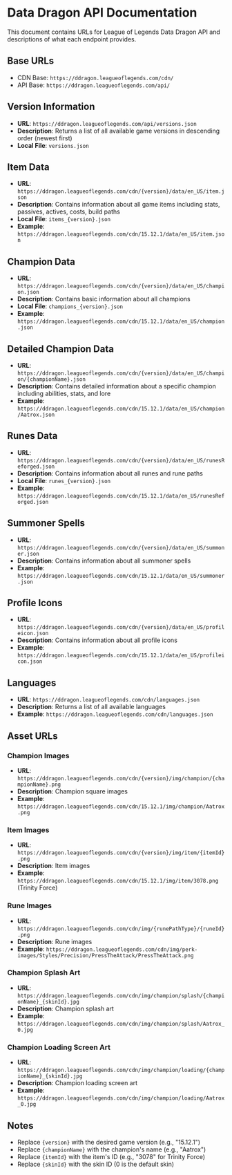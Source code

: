 # Data Dragon API Documentation

This document contains URLs for League of Legends Data Dragon API and descriptions of what each endpoint provides.

## Base URLs
- CDN Base: `https://ddragon.leagueoflegends.com/cdn/`
- API Base: `https://ddragon.leagueoflegends.com/api/`

## Version Information
- **URL**: `https://ddragon.leagueoflegends.com/api/versions.json`
- **Description**: Returns a list of all available game versions in descending order (newest first)
- **Local File**: `versions.json`

## Item Data
- **URL**: `https://ddragon.leagueoflegends.com/cdn/{version}/data/en_US/item.json`
- **Description**: Contains information about all game items including stats, passives, actives, costs, build paths
- **Local File**: `items_{version}.json`
- **Example**: `https://ddragon.leagueoflegends.com/cdn/15.12.1/data/en_US/item.json`

## Champion Data
- **URL**: `https://ddragon.leagueoflegends.com/cdn/{version}/data/en_US/champion.json`
- **Description**: Contains basic information about all champions
- **Local File**: `champions_{version}.json`
- **Example**: `https://ddragon.leagueoflegends.com/cdn/15.12.1/data/en_US/champion.json`

## Detailed Champion Data
- **URL**: `https://ddragon.leagueoflegends.com/cdn/{version}/data/en_US/champion/{championName}.json`
- **Description**: Contains detailed information about a specific champion including abilities, stats, and lore
- **Example**: `https://ddragon.leagueoflegends.com/cdn/15.12.1/data/en_US/champion/Aatrox.json`

## Runes Data
- **URL**: `https://ddragon.leagueoflegends.com/cdn/{version}/data/en_US/runesReforged.json`
- **Description**: Contains information about all runes and rune paths
- **Local File**: `runes_{version}.json`
- **Example**: `https://ddragon.leagueoflegends.com/cdn/15.12.1/data/en_US/runesReforged.json`

## Summoner Spells
- **URL**: `https://ddragon.leagueoflegends.com/cdn/{version}/data/en_US/summoner.json`
- **Description**: Contains information about all summoner spells
- **Example**: `https://ddragon.leagueoflegends.com/cdn/15.12.1/data/en_US/summoner.json`

## Profile Icons
- **URL**: `https://ddragon.leagueoflegends.com/cdn/{version}/data/en_US/profileicon.json`
- **Description**: Contains information about all profile icons
- **Example**: `https://ddragon.leagueoflegends.com/cdn/15.12.1/data/en_US/profileicon.json`

## Languages
- **URL**: `https://ddragon.leagueoflegends.com/cdn/languages.json`
- **Description**: Returns a list of all available languages
- **Example**: `https://ddragon.leagueoflegends.com/cdn/languages.json`

## Asset URLs

### Champion Images
- **URL**: `https://ddragon.leagueoflegends.com/cdn/{version}/img/champion/{championName}.png`
- **Description**: Champion square images
- **Example**: `https://ddragon.leagueoflegends.com/cdn/15.12.1/img/champion/Aatrox.png`

### Item Images
- **URL**: `https://ddragon.leagueoflegends.com/cdn/{version}/img/item/{itemId}.png`
- **Description**: Item images
- **Example**: `https://ddragon.leagueoflegends.com/cdn/15.12.1/img/item/3078.png` (Trinity Force)

### Rune Images
- **URL**: `https://ddragon.leagueoflegends.com/cdn/img/{runePathType}/{runeId}.png`
- **Description**: Rune images
- **Example**: `https://ddragon.leagueoflegends.com/cdn/img/perk-images/Styles/Precision/PressTheAttack/PressTheAttack.png`

### Champion Splash Art
- **URL**: `https://ddragon.leagueoflegends.com/cdn/img/champion/splash/{championName}_{skinId}.jpg`
- **Description**: Champion splash art
- **Example**: `https://ddragon.leagueoflegends.com/cdn/img/champion/splash/Aatrox_0.jpg`

### Champion Loading Screen Art
- **URL**: `https://ddragon.leagueoflegends.com/cdn/img/champion/loading/{championName}_{skinId}.jpg`
- **Description**: Champion loading screen art
- **Example**: `https://ddragon.leagueoflegends.com/cdn/img/champion/loading/Aatrox_0.jpg`

## Notes
- Replace `{version}` with the desired game version (e.g., "15.12.1")
- Replace `{championName}` with the champion's name (e.g., "Aatrox")
- Replace `{itemId}` with the item's ID (e.g., "3078" for Trinity Force)
- Replace `{skinId}` with the skin ID (0 is the default skin)